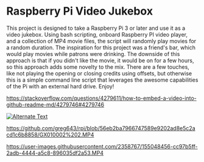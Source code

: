 # Raspberry Pi Video Jukebox

This project is designed to take a Raspberry Pi 3 or later and use it as a video jukebox. Using bash scripting, onboard Raspberry PI video player, and a collection of MP4 movie files, the script will randomly play movies for a random duration. The inspiration for this project was a friend's bar, which would play movies while patrons were drinking. The downside of this approach is that if you didn't like the movie, it would be on for a few hours, so this approach adds some novelty to the mix. There are a few touches, like not playing the opening or closing credits using offsets, but otherwise this is a simple command line script that leverages the awesome capabilities of the Pi with an external hard drive. Enjoy!

https://stackoverflow.com/questions/4279611/how-to-embed-a-video-into-github-readme-md/4279746#4279746


[![Alternate Text]({image-url})](https://github.com/greg643/rpi/blob/56eb2ba7966747589e9202ad8e5c2acd1c6b8858/GX010002%202.MP4 "Link Title")

https://github.com/greg643/rpi/blob/56eb2ba7966747589e9202ad8e5c2acd1c6b8858/GX010002%202.MP4


https://user-images.githubusercontent.com/2358767/155048456-cc97b5ff-2adb-4444-a5c8-896035df2a53.MP4


